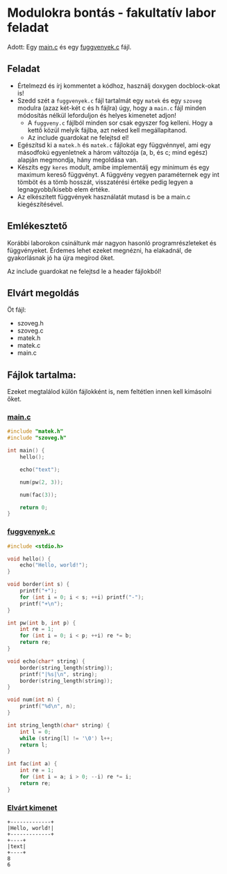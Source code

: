 # Modulokra bontás - fakultatív labor feladat

Adott: Egy [main.c](main.c) és egy [fuggvenyek.c](fuggvenyek.c) fájl.

## Feladat
- Értelmezd és írj kommentet a kódhoz, használj doxygen docblock-okat is!
- Szedd szét a `fuggvenyek.c` fájl tartalmát egy `matek` és egy `szoveg`
modulra (azaz két-két c és h fájlra) úgy, hogy a `main.c` fájl minden módosítás
nélkül leforduljon és helyes kimenetet adjon!
  - A `fuggveny.c` fájlból minden sor csak egyszer fog kelleni. Hogy a kettő
közül melyik fájlba, azt neked kell megállapítanod. 
  - Az include guardokat ne felejtsd el!
- Egészítsd ki a `matek.h` és `matek.c` fájlokat egy függvénnyel, ami egy
másodfokú egyenletnek a három változója (a, b, és c; mind egész) alapján
megmondja, hány megoldása van.
- Készíts egy `keres` modult, amibe implementálj egy minimum és egy maximum
kereső függvényt. A függvény vegyen paraméternek egy int tömböt és a tömb
hosszát, visszatérési értéke pedig legyen a legnagyobb/kisebb elem értéke.
- Az elkészített függvények használatát mutasd is be a main.c kiegészítésével.

## Emlékesztető
Korábbi laborokon csináltunk már nagyon hasonló programrészleteket és
függvényeket. Érdemes lehet ezeket megnézni, ha elakadnál, de gyakorlásnak jó
ha újra megírod őket.

Az include guardokat ne felejtsd le a header fájlokból!

## Elvárt megoldás
Öt fájl:
- szoveg.h
- szoveg.c
- matek.h
- matek.c
- main.c

## Fájlok tartalma:
Ezeket megtalálod külön fájlokként is, nem feltétlen innen kell kimásolni őket.

### [main.c](main.c)

```c
#include "matek.h"
#include "szoveg.h"

int main() {
    hello();

    echo("text");

    num(pw(2, 3));

    num(fac(3));

    return 0;
}

```

### [fuggvenyek.c](fuggvenyek.c)

```c
#include <stdio.h>

void hello() {
    echo("Hello, world!");
}

void border(int s) {
    printf("+");
    for (int i = 0; i < s; ++i) printf("-");
    printf("+\n");
}

int pw(int b, int p) {
    int re = 1;
    for (int i = 0; i < p; ++i) re *= b;
    return re;
}

void echo(char* string) {
    border(string_length(string));
    printf("|%s|\n", string);
    border(string_length(string));
}

void num(int n) {
    printf("%d\n", n);
}

int string_length(char* string) {
    int l = 0;
    while (string[l] != '\0') l++;
    return l;
}

int fac(int a) {
    int re = 1;
    for (int i = a; i > 0; --i) re *= i;
    return re;
}
```

### [Elvárt kimenet](output.txt)
```
+-------------+
|Hello, world!|
+-------------+
+----+
|text|
+----+
8
6
```
